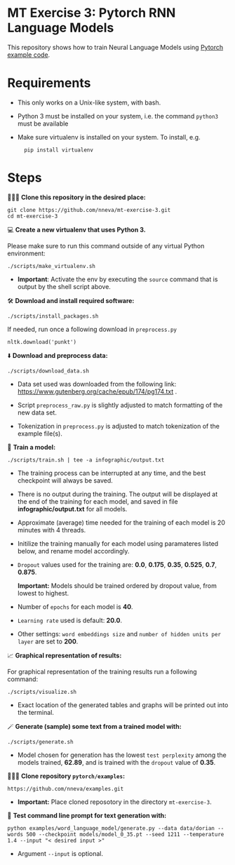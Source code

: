 # MT Exercise 3: Pytorch RNN Language Models

This repository shows how to train Neural Language Models using [Pytorch example code](https://github.com/pytorch/examples/tree/master/word_language_model).

# Requirements

- This only works on a Unix-like system, with bash.
- Python 3 must be installed on your system, i.e. the command `python3` must be available
- Make sure virtualenv is installed on your system. To install, e.g.

        pip install virtualenv


# Steps

🧑‍🤝‍🧑 **Clone this repository in the desired place:**

    git clone https://github.com/nneva/mt-exercise-3.git
    cd mt-exercise-3

💻 **Create a new virtualenv that uses Python 3.** 

Please make sure to run this command outside of any virtual Python environment:

    ./scripts/make_virtualenv.sh

- **Important**: Activate the env by executing the `source` command that is output by the shell script above.

🛠️ **Download and install required software:**

    ./scripts/install_packages.sh

If needed, run once a following download in `preprocess.py`

    nltk.download('punkt')

⬇️ **Download and preprocess data:**

    ./scripts/download_data.sh

- Data set used was downloaded from the following link: https://www.gutenberg.org/cache/epub/174/pg174.txt .

- Script `preprocess_raw.py` is slightly adjusted to match formatting of the new data set.

- Tokenization in `preprocess.py` is adjusted to match tokenization of the example file(s).


🤸 **Train a model:**

    ./scripts/train.sh | tee -a infographic/output.txt

 - The training process can be interrupted at any time, and the best checkpoint will always be saved.

- There is no output during the training. The output will be displayed at the end of the training for each model, and saved in file **infographic/output.txt** for all models.

- Approximate (average) time needed for the training of each model is 20 minutes with 4 threads.

- Initilize the training manually for each model using paramateres listed below, and rename model accordingly.

- `Dropout` values used for the training are: **0.0**, **0.175**, **0.35**, **0.525**, **0.7**, **0.875**. 

    **Important:** Models should be trained ordered by dropout value, from lowest to highest.

- Number of `epochs` for each model is **40**. 

- `Learning rate` used is default: **20.0**.

- Other settings: `word embeddings size` and `number of hidden units per layer` are set to **200**.

📈 **Graphical representation of results:**

For graphical representation of the training results run a following command:

    ./scripts/visualize.sh

- Exact location of the generated tables and graphs will be printed out into the terminal.

🪄 **Generate (sample) some text from a trained model with:**

    ./scripts/generate.sh

- Model chosen for generation has the lowest `test perplexity` among the models trained, **62.89**, and is trained with the `dropout` value of **0.35**.

🧑‍🤝‍🧑 **Clone repository `pytorch/examples`:**

    https://github.com/nneva/examples.git

- **Important:** Place cloned reposotory in the directory `mt-exercise-3`.

📝 **Test command line prompt for text generation with:**

    python examples/word_language_model/generate.py --data data/dorian --words 500 --checkpoint models/model_0_35.pt --seed 1211 --temperature 1.4 --input "< desired input >"

- Argument `--input` is optional.


              




